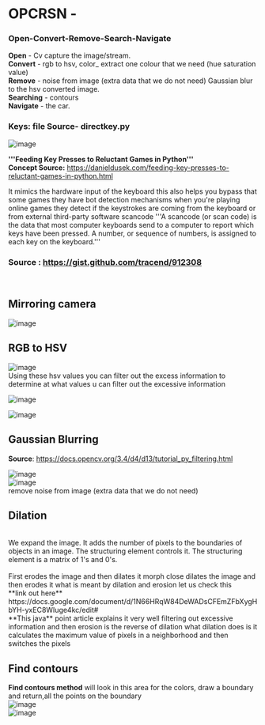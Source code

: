 # **OPCRSN** - 
### Open-Convert-Remove-Search-Navigate
<a2 ><b>Open</b></a2> - Cv capture the image/stream. <br>
<b>Convert</b> - rgb to hsv, color_ extract one colour that we need (hue saturation value)<br>
<b>Remove</b> -  noise from image (extra data that we do not need) Gaussian blur to the hsv converted image.<br>
<b>Searching</b> - contours<br>
<b>Navigate</b> - the car.<br>

### Keys: file Source- directkey.py <br>
![image](https://user-images.githubusercontent.com/67780238/161909396-d8182ac0-fd05-4706-aa31-c2e566209e68.png)

**'''Feeding Key Presses to Reluctant Games in Python'''<br>
 Concept Source:**
 https://danieldusek.com/feeding-key-presses-to-reluctant-games-in-python.html
 
 It mimics the hardware input of the keyboard this also helps you bypass that some games they have bot detection mechanisms when you're playing online games they detect if the keystrokes are coming from the keyboard or from external third-party software
scancode
'''A scancode (or scan code) is the data that most
computer keyboards send to a computer to
report which keys have been pressed. A number,
 or sequence of numbers, is assigned to each key
 on the keyboard.''' 
 ### Source : https://gist.github.com/tracend/912308
<br>

## Mirroring camera
![image](https://user-images.githubusercontent.com/67780238/161907834-a9b1af44-0cce-468b-8305-02c2ba4eb583.png) 
<br>
## RGB to HSV <br>
![image](https://user-images.githubusercontent.com/67780238/161907916-b4d646b6-f135-4a5a-8097-eb0f7c446a16.png)
<br>
Using these hsv values you can filter out the excess information to determine at what values u can filter out the excessive information
    
![image](https://user-images.githubusercontent.com/67780238/161908013-f7fd3572-cfc4-49c3-85c8-e2b00a4b7f62.png)

![image](https://user-images.githubusercontent.com/67780238/161908192-1dea49d8-6f1c-46c9-8768-fb1d03833953.png)


## Gaussian Blurring
**Source**: https://docs.opencv.org/3.4/d4/d13/tutorial_py_filtering.html

![image](https://user-images.githubusercontent.com/67780238/161908409-68d5ce48-682c-417d-9422-e3362f4e7b34.png)
<br>
![image](https://user-images.githubusercontent.com/67780238/161908445-5d993f6b-e2b9-4ad0-b048-f8b58ffb14fc.png)
<br>
remove noise from image (extra data that we do not need)
<br>
## Dilation
<br>
We expand the image. It adds the number of pixels to the boundaries of objects in an image. The structuring element controls it. The structuring element is a matrix of 1's and 0's. <br>
<br>
First erodes the image and then dilates it morph close dilates the image and then erodes it what is meant by dilation and erosion let us check this <br>
**link out here** <br>
https://docs.google.com/document/d/1N66HRqW84DeWADsCFEmZFbXygHbYH-yxEC8WIuge4kc/edit# <br>
**This java** point article explains it very well filtering out excessive information and then erosion is the reverse of dilation what dilation does is it calculates the maximum value of pixels in a neighborhood and then switches the pixels 
<br>

## Find contours <br>
**Find contours method**
will look in this area for the colors, draw a boundary and return,all the points on the boundary 
<br>
![image](https://user-images.githubusercontent.com/67780238/161908742-b556073b-f8c8-48d7-a29e-69b70d45251a.png)
<br>
![image](https://user-images.githubusercontent.com/67780238/161908789-c7b81e28-e601-4c61-ad46-5b4d6e78d095.png)


     
